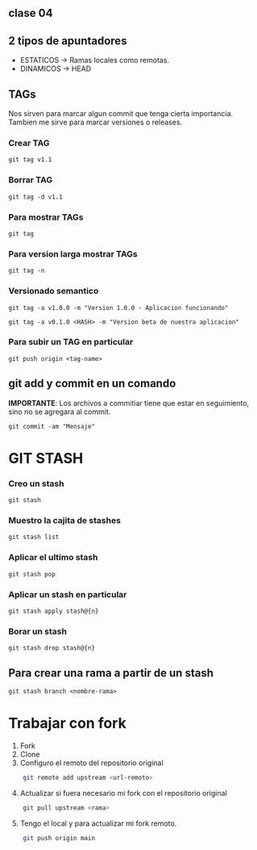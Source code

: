 ## clase 04

## 2 tipos de apuntadores

* ESTATICOS -> Ramas locales como remotas.
* DINAMICOS -> HEAD

## TAGs

Nos sirven para marcar algun commit que tenga cierta importancia. Tambien me sirve para marcar versiones o releases.

### Crear TAG

    git tag v1.1

### Borrar TAG

    git tag -d v1.1

### Para mostrar TAGs

    git tag

### Para version larga mostrar TAGs

    git tag -n

### Versionado semantico

    git tag -a v1.0.0 -m "Version 1.0.0 - Aplicacion funcionando"

    git tag -a v0.1.0 <HASH> -m "Version beta de nuestra aplicacion"

### Para subir un TAG en particular

    git push origin <tag-name>

## git add y commit en un comando
**IMPORTANTE**: Los archivos a commitiar tiene que estar en seguimiento, sino no se agregara al commit.

    git commit -am "Mensaje"

# GIT STASH 

### Creo un stash

    git stash

### Muestro la cajita de stashes

    git stash list

### Aplicar el ultimo stash

    git stash pop
    
### Aplicar un stash en particular 

    git stash apply stash@{n}

### Borar un stash 

    git stash drop stash@{n}

## Para crear una rama a partir de un stash

    git stash branch <nombre-rama>

# Trabajar con fork

1. Fork
2. Clone
3. Configuro el remoto del repositorio original
```sh
    git remote add upstream <url-remoto>
```
4. Actualizar si fuera necesario mi fork con el repositorio original
```sh
    git pull upstream <rama>
```
5. Tengo el local y para actualizar mi fork remoto.
```sh
    git push origin main
```